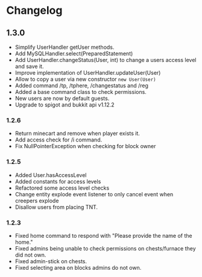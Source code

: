 # Changelog

## 1.3.0

* Simplify UserHandler getUser methods.
* Add MySQLHandler.select(PreparedStatement)
* Add UserHandler.changeStatus(User, int) to change a users access level and save it.
* Improve implementation of UserHandler.updateUser(User)
* Allow to copy a user via new constructor `new User(User)`
* Added command /tp, /tphere, /changestatus and /reg
* Added a base command class to check permissions.
* New users are now by default guests.
* Upgrade to spigot and bukkit api v1.12.2

### 1.2.6

* Return minecart and remove when player exists it.
* Add access check for /i command.
* Fix NullPointerException when checking for block owner

### 1.2.5

* Added User.hasAccessLevel
* Added constants for access levels
* Refactored some access level checks
* Change entity explode event listener to only cancel event when creepers explode
* Disallow users from placing TNT.

### 1.2.3

* Fixed home command to respond with "Please provide the name of the home."
* Fixed admins being unable to check permissions on chests/furnace they did not own.
* Fixed admin-stick on chests.
* Fixed selecting area on blocks admins do not own.
